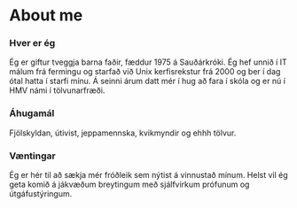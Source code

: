 # About me

### Hver er ég
Ég er giftur tveggja barna faðir, fæddur 1975 á Sauðárkróki. Ég hef unnið í IT málum frá fermingu og starfað við Unix kerfisrekstur frá 2000 og ber í dag ótal hatta í starfi mínu. Á seinni árum datt mér í hug að fara í skóla og er nú í HMV námi í tölvunarfræði.

### Áhugamál
Fjölskyldan, útivist, jeppamennska, kvikmyndir og ehhh tölvur.

### Væntingar
Ég er hér til að sækja mér fróðleik sem nýtist á vinnustað mínum. Helst vil ég geta komið á jákvæðum breytingum með sjálfvirkum prófunum og útgáfustýringum.
